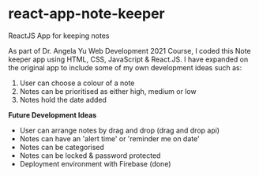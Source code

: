 # react-app-note-keeper
ReactJS App for keeping notes

As part of Dr. Angela Yu Web Development 2021 Course, I coded this Note keeper app using HTML, CSS, JavaScript & React.JS.
I have expanded on the original app to include some of my own development ideas such as:
1. User can choose a colour of a note
2. Notes can be prioritised as either high, medium or low
3. Notes hold the date added

<b>Future Development Ideas</b>

- User can arrange notes by drag and drop (drag and drop api)
- Notes can have an 'alert time' or 'reminder me on date'
- Notes can be categorised
- Notes can be locked & password protected
- Deployment environment with Firebase (done)
